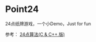 # Point24
24点纸牌游戏，一个小Demo，Just for fun


参考：
[24点算法(C & C++ 版)](http://blog.sina.com.cn/s/blog_491de9d60100d5er.html)

